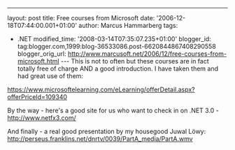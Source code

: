 ---
layout: post
title: Free courses from Microsoft date: '2006-12-18T07:44:00.001+01:00'
author: Marcus Hammarberg
tags:
  - .NET
modified_time: '2008-03-14T07:35:07.235+01:00'
blogger_id: tag:blogger.com,1999:blog-36533086.post-6620844867408290558
blogger_orig_url: http://www.marcusoft.net/2006/12/free-courses-from-microsoft.html ---
This is not to often but these courses are in fact totally free of
charge AND a good introduction. I have taken them and had great use of
them:

<https://www.microsoftelearning.com/eLearning/offerDetail.aspx?offerPriceId=109340>

By the way - here's a good site for us who want to check in on .NET
3.0 - <http://www.netfx3.com/>

And finally - a real good presentation by my housegood Juwal Löwy:
<http://perseus.franklins.net/dnrtv/0039/PartA_media/PartA.wmv>
